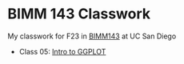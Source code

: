 # BIMM 143 Classwork 
My classwork for F23 in [BIMM143](https://bioboot.github.io/bimm143_F23/) at UC San Diego 

- Class 05: [Intro to GGPLOT](https://github.com/Adithiwashere/bimm143_github/tree/main/class05)

